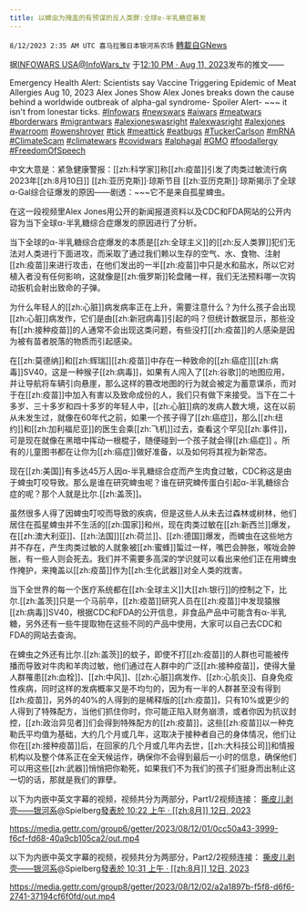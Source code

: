 ```yaml
---
title: 以蜱虫为掩盖的有预谋的反人类罪:全球α-半乳糖症暴发
---
```

`8/12/2023 2:35 AM UTC 喜马拉雅日本银河系农场` [轉載自GNews](https://gnews.org/articles/1546960)

据[INFOWARS USA](https://twitter.com/InfoWars_tv)[@InfoWars\_tv](https://twitter.com/InfoWars_tv) 于[12:10 PM · Aug 11, 2023](https://twitter.com/InfoWars_tv/status/1689851806476652544)发布的推文——

Emergency Health Alert: Scientists say Vaccine Triggering Epidemic of Meat Allergies Aug 10, 2023 Alex Jones Show Alex Jones breaks down the cause behind a worldwide outbreak of alpha-gal syndrome- Spoiler Alert- ~~~ it isn't from lonestar ticks. [#Infowars](https://twitter.com/hashtag/Infowars?src=hashtag_click) [#newswars](https://twitter.com/hashtag/newswars?src=hashtag_click) [#aiwars](https://twitter.com/hashtag/aiwars?src=hashtag_click) [#meatwars](https://twitter.com/hashtag/meatwars?src=hashtag_click) [#borderwars](https://twitter.com/hashtag/borderwars?src=hashtag_click) [#migrantwars](https://twitter.com/hashtag/migrantwars?src=hashtag_click) [#alexjoneswasright](https://twitter.com/hashtag/alexjoneswasright?src=hashtag_click) [#alexwasright](https://twitter.com/hashtag/alexwasright?src=hashtag_click) [#alexjones](https://twitter.com/hashtag/alexjones?src=hashtag_click) [#warroom](https://twitter.com/hashtag/warroom?src=hashtag_click) [#owenshroyer](https://twitter.com/hashtag/owenshroyer?src=hashtag_click) [#tick](https://twitter.com/hashtag/tick?src=hashtag_click) [#meattick](https://twitter.com/hashtag/meattick?src=hashtag_click) [#eatbugs](https://twitter.com/hashtag/eatbugs?src=hashtag_click) [#TuckerCarlson](https://twitter.com/hashtag/TuckerCarlson?src=hashtag_click) [#mRNA](https://twitter.com/hashtag/mRNA?src=hashtag_click) [#ClimateScam](https://twitter.com/hashtag/ClimateScam?src=hashtag_click) [#climatewars](https://twitter.com/hashtag/climatewars?src=hashtag_click) [#covidwars](https://twitter.com/hashtag/covidwars?src=hashtag_click) [#alphagal](https://twitter.com/hashtag/alphagal?src=hashtag_click) [#GMO](https://twitter.com/hashtag/GMO?src=hashtag_click) [#foodallergy](https://twitter.com/hashtag/foodallergy?src=hashtag_click) [#FreedomOfSpeech](https://twitter.com/hashtag/FreedomOfSpeech?src=hashtag_click)

中文大意是：紧急健康警报：[[zh:科学家]]称[[zh:疫苗]]引发了肉类过敏流行病 2023年[[zh:8月10日]] [[zh:亚历克斯]]·琼斯节目 [[zh:亚历克斯]]·琼斯揭示了全球α-Gal综合征爆发的原因——剧透：\~~~它不是来自孤星蜱虫。

在这一段视频里Alex Jones用公开的新闻报道资料以及CDC和FDA网站的公开内容为当下全球α-半乳糖综合症爆发的原因进行了分析。

当下全球的α-半乳糖综合症爆发的本质是[[zh:全球主义]]的[[zh:反人类罪]]犯们无法对人类进行下面进攻，而采取了通过我们赖以生存的空气、水、食物、注射[[zh:疫苗]]来进行攻击，在他们发出的一半[[zh:疫苗]]中只是水和盐水，所以它对植入者没有任何影响，这就像是[[zh:俄罗斯]]轮盘赌一样，我们无法预料哪一次钩动扳机会射出致命的子弹。

为什么年轻人的[[zh:心脏]]病发病率正在上升，需要注意什么？为什么孩子会出现[[zh:心脏]]病发作，它们是由[[zh:新冠病毒]]引起的吗？但统计数据显示，那些没有[[zh:接种疫苗]]的人通常不会出现这类问题，有些没打[[zh:疫苗]]的人感染是因为被有苗者脱落的物质而引起感染。

在[[zh:莫德纳]]和[[zh:辉瑞]][[zh:疫苗]]中存在一种致命的[[zh:癌症]][[zh:病毒]]SV40，这是一种猴子[[zh:病毒]]，如果有人闯入了[[zh:谷歌]]的地图应用，并让导航将车辆引向悬崖，那么这样的篡改地图的行为就会被定为蓄意谋杀，而对于在[[zh:疫苗]]中加入有害以及致命成份的人，我们只有做下来接受。当下在二十多岁、三十多岁和四十多岁的年轻人中，[[zh:心脏]]病的发病人数大境，这在以前从未发生过，就像在60年代之前，如果一个孩子得了[[zh:癌症]]，那么[[zh:纽约]]和[[zh:加利福尼亚]]的医生会乘[[zh:飞机]]过去，查看这个罕见[[zh:事件]]，可是现在就像在黑暗中挥动一根棍子，随便碰到一个孩子就会得[[zh:癌症]] 。所有的儿童图书都在让你为[[zh:癌症]]做好准备，以及如何将其视为新常态。

现在[[zh:美国]]有多达45万人因α-半乳糖综合症而产生肉食过敏，CDC称这是由于蜱虫叮咬导致。那么是谁在研究蜱虫呢？谁在研究蜱传蛋白引起α-半乳糖综合症的呢？那个人就是比尔.[[zh:盖茨]]。

虽然很多人得了因蜱虫叮咬而导致的疾病，但是这些人从未去过森林或树林，他们居住在孤星蜱虫并不生活的[[zh:国家]]和州，现在肉类过敏在[[zh:新西兰]]爆发，在[[zh:澳大利亚]]、[[zh:法国]][[zh:荷兰]]、[[zh:德国]]爆发，而蜱虫在这些地方并不存在，产生肉类过敏的人就象被[[zh:蜜蜂]]蜇过一样，嘴巴会肿胀，喉咙会肿胀，有一些人则会死去。我们并不需要多高深的学识就可以看出来他们正在用蜱虫作掩护，来掩盖以[[zh:疫苗]]作为[[zh:生化武器]]对全人类的戕害。

当下全世界的每一个医疗系统都在[[zh:全球主义]]大[[zh:银行]]的控制之下，比尔.[[zh:盖茨]]只是一个马前卒，[[zh:疫苗]]研究人员在[[zh:疫苗]]中发现猿猴[[zh:病毒]]SV40，根据CDC和FDA的公开信息，非食品产品中可能含有α-半乳糖，另外还有一些牛提取物在这些不同的产品中使用，大家可以自己去CDC和FDA的网站去查询。

在蜱虫之外还有比尔.[[zh:盖茨]]的蚊子，即使不打[[zh:疫苗]]的人群也可能被传播而导致对牛肉和羊肉过敏，他们通过在人群中的广泛[[zh:接种疫苗]]，使得大量人群罹患[[zh:血栓]]、[[zh:中风]]、[[zh:心脏]]病发作、[[zh:心肌炎]]、自身免疫性疾病，同时这样的发病概率又是不均匀的，因为有一半的人群甚至没有得到[[zh:疫苗]]，另外的40%的人得到的是稀释版的[[zh:疫苗]]，只有10%或更少的人得到了特殊配方，当他们抓住你时，你可能正陷入财务崩溃，或者你因为抗议封控，[[zh:政治异见者]]们会得到特殊配方的[[zh:疫苗]]，这些[[zh:疫苗]]以一种克勒氏平均值为基础，大约几个月或几年，这取决于接种者自己的身体情况，他们让你在[[zh:接种疫苗]]后，在回家的几个月或几年内去世，[[zh:大科技公司]]和情报机构以及整个体系正在全天候运作，确保你不会得到最后一小时的信息，确保他们可以用这些[[zh:武器]]悄悄把你勒死，如果我们不为我们的孩子们挺身而出制止这一切的话，那就是我们的罪孽。

以下为内嵌中英文字幕的视频，视频共分为两部分，Part1/2视频连接： [撕皮儿剥壳——银河系](https://gettr.com/user/spielberg)@Spielberg[發表於 10:22 上午 · [[zh:8月]] 12日, 2023](https://gettr.com/post/p2o0oxj4684)

https://media.gettr.com/group6/getter/2023/08/12/01/0cc50a43-3999-f6cf-fd68-40a9cb105ca2/out.mp4

以下为内嵌中英文字幕的视频，视频共分为两部分，Part2/2视频连接： [撕皮儿剥壳——银河系](https://gettr.com/user/spielberg)@Spielberg[發表於 10:31 上午 · [[zh:8月]] 12日, 2023](https://gettr.com/post/p2o11ju6fa6)

https://media.gettr.com/group8/getter/2023/08/12/02/a2a1897b-f5f8-d6f6-2741-37194cf6f0fd/out.mp4
